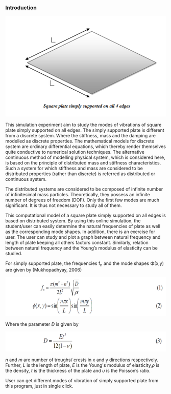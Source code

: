 
### Introduction

<img src="images/th1.png"/>

This simulation experiment aim to study the modes of vibrations of square plate simply supported on all edges. The simply supported plate is different from a discrete system. Where the stiffness, mass and the damping are modelled as discrete properties. The mathematical models for discrete system are ordinary differential equations, which thereby render themselves quite conductive to numerical solution techniques. The alternative continuous method of modelling physical system, which is considered here, is based on the principle of distributed mass and stiffness characteristics. Such a system for which stiffness and mass are considered to be distributed properties (rather than discrete) is referred as distributed or continuous system.

The distributed systems are considered to be composed of infinite number of infinitesimal mass particles. Theoretically, they possess an infinite number of degrees of freedom (DOF). Only the first few modes are much significant. It is thus not necessary to study all of them.


This computational model of a square plate simply supported on all edges is based on distributed system. By using this online simulation, the student/user can easily determine the natural frequencies of plate as well as the corresponding mode shapes. In addition, there is an exercise for user. The user can study and plot a graph between natural frequency and length of plate keeping all others factors constant. Similarly, relation between natural frequency and the Young’s modulus of elasticity can be studied.

For simply supported plate, the frequencies f<sub>n</sub> and the mode shapes Φ(x,y) are given by (Mukhopadhyay, 2006)

<img src="images/th2.png" height="122px" />

Where the parameter <i>D</i> is given by

<img src="images/th3.png" height="63px"/>

<i>n</i> and <i>m</i> are number of troughs/ crests in x and y directions respectively. Further, <i>L</i> is the length of plate, <i>E</i> is the Young's modulus of elasticity,<i>ρ</i> is the density, <i>t</i> is the thickness of the plate and <i>υ</i> is the Poisson’s ratio.

User can get different modes of vibration of simply supported plate from this program, just in single click.
